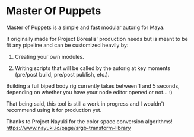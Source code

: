 # Master Of Puppets

Master of Puppets is a simple and fast modular autorig for Maya.  

It originally made for Project Borealis' production needs but is meant to be fit any pipeline and can be customized heavily by:

1. Creating your own modules.

2. Writing scripts that will be called by the autorig at key moments (pre/post build, pre/post publish, etc.).

Building a full biped body rig currently takes between 1 and 5 seconds, depending on whether you have your node editor opened or not... :)

That being said, this tool is still a work in progress and I wouldn't recommend using it for production yet.

Thanks to Project Nayuki for the color space conversion algorithms!
https://www.nayuki.io/page/srgb-transform-library
